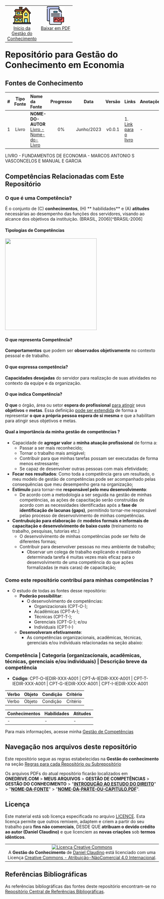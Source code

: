 <table align="right" border="0">
  <tr>
    <td align="center" valign="top">
      <a href="https://github.com/dnlclaudino/gestao-do-conhecimento#readme">
        <img src="https://github.com/dnlclaudino/imagens/blob/master/icones/icone-casa3.png?raw=true" heigh="60" width="60"><br>Início da <br>Gestão do <br>Conhecimento
      </a>
    </td>
    <td align="center" valign="top">
      <a href="https://github.com/dnlclaudino/introducao-ao-estudo-do-direito#readme">
        <img src="https://github.com/dnlclaudino/imagens/blob/master/icones-aplicativos/pdf/pdf.png?raw=true" heigh="60" width="60"><br>Baixar em PDF
      </a>
    </td>
  </tr>
</table><br><br><br><br><br><br><br>

# Repositório para Gestão do Conhecimento em Economia

## Fontes de Conhecimento
 
| # | Tipo Fonte | Nome da Fonte | Progresso | Data | Versão | Links | Anotações |
|:---:|:---:|:---|:---:|:---:|:---:|:---|:---|
| 1 | Livro |**NOME-DO-AUTOR**<br>[Livro - Nome-do-Livro]() | 0% | Junho/2023 | v0.0.1 | 1. [Link para o livro](https://1drv.ms/b/s!Au-CrfNP6c0bhq4G_VyZeSBwS02bzg?e=VVkWoA) | - |

LIVRO - FUNDAMENTOS DE ECONOMIA - MARCOS ANTONIO S VASCONCELOS E MANUAL E GARCIA

## Competências Relacionadas com Este Repositório

### O que é uma Competência?

É o conjunto  de  (C) **conhecimentos**, (H) ** habilidades**  e (A) **atitudes**  necessárias  ao  desempenho das funções dos servidores, visando ao alcance dos objetivos da instituição. (BRASIL, 2006)[^BRASIL-2006]

#### Tipologias de Competências

<img src="https://github.com/dnlclaudino/imagens/figuras-logos/figura-GESTAO-DE-COMPETENCIAS-tipologia-de-competencias-BRANDAO-2012.png" width="300" height="300">

#### O que representa Competência?

**Comportamentos** que podem ser **observados objetivamente** no contexto pessoal e de trabalho.

#### O que expressa competência?

**Capacidades desejadas** do servidor para realização de suas atividades no contexto da equipe e da organização.

#### O que indica Competência?

**O que** o órgão, área ou setor **espera do profissional** <u>para atingir</u> seus **objetivos** e **metas**. Essa definição <u>pode ser extendida</u> de forma a representar **o que a própria pessoa espera de si mesma** e que a habilitam para atingir seus objetivos e metas.

#### Qual a importância da minha gestão de competências ?

- Capacidade de **agregar valor** a **minha atuação profissional** de forma a:
  - Passar a ser mais reconhecido;
  - Tornar o trabalho mais amigável;
  - Contribuir para que minhas tarefas possam ser executadas de forma menos estressante;
  - Se capaz de desenvolver outras pessoas com mais efetividade;
- **Focar nos resultados**: Como toda a competência gera um resultado, o meu modelo de gestão de competências pode ser acompanhado pelas consequências que meu desempenho gera na organização;
- **Estímulo** para tornar-me **responsável pelo meu desenvolvimento**:
  - De acordo com a metodologia a ser seguida na gestão de minhas competências, as ações de capacitação serão construídas de acordo com as necessidades identificadas após a **fase de identificação de lacunas (gaps)**, permitindo tornar-me responsável pelao processo de desenvolvimento de minhas competências. 
- **Contrubuição para elaboração** de **modelos  formais e informais  de  capacitação  e  desenvolvimento  de  baixo custo** (treinamento no trabalho, pesquisas, tutorias etc.)
  - O desenvolvimento de minhas competências pode ser feito de diferentes formas;
  - Contribuir para desenvolver pessoas no meu ambiente de trabalho;
    - Observar um colega de trabalho explicando e realizando determinada tarefa é muitas vezes mais eficaz para o desenvolvimento de uma competência do que ações formalizadas (e mais caras) de capacitação;

### Como este repositório contribui para minhas competências ?
- O estudo de todas as fontes desse repositório:
  - **Poderão possibilitar**:
      - O desenvolvimento de competências:
        - Organizacionais (CPT-O-);
        - Acadêmicas (CPT-A-);
        - Técnicas (CPT-T-);
        - Gerenciais (CPT-G-); e/ou
        - Individuais (CPT-I-)
  - **Desenvolveram efetivamente**:
    - As competências organizacionais, acadêmicas, técnicas, gerenciais e/ou individuais relacionadas na seção abaixo:

### Competência | Categoria (organizacionais, acadêmicas, técnicas, gerenciais e/ou individuais) | Descrição breve da competência

- **Código**: CPT-O-IEDIR-XXX-A001 | CPT-A-IEDIR-XXX-A001 | CPT-T-IEDIR-XXX-A001 | CPT-G-IEDIR-XXX-A001 | CPT-I-IEDIR-XXX-A001

|**Verbo**|**Objeto**|**Condição**|**Critério**|
|:---|:---|:---|:---|
|Verbo|Objeto|Condição|Critério|

|**Conhecimentos**|**Habilidades**|**Atitudes**|
|:---|:---|:---|
|-|-|-|

Para mais informações, acesse minha [Gestão de Competências](https://github.com/dnlclaudino/gestao-de-competencias/tree/master)

## Navegação nos arquivos deste repositório

Este repositório segue as regras estabelecidas na **Gestão do conhecimento** na seção [Regras para cada Repositório ou Subrepositório](https://github.com/dnlclaudino/gestao-do-conhecimento?tab=readme-ov-file#regras-para-cada-reposit%C3%B3rio-ou-subreposit%C3%B3rio)

Os arquivos PDFs do atual repositório ficarão localizados em **ONEDRIVE.COM** > **MEUS ARQUIVOS** > **GESTÃO DE COMPETÊNCIAS** > **GESTÃO DO CONHECIMENTO** > "**<u>[INTRODUÇÃO AO ESTUDO DO DIREITO](https://1drv.ms/f/s!Au-CrfNP6c0bhqdXWk-Cr9JgI9mFFQ?e=MGgAKi)</u>**" > "<u>**NOME-DA-FONTE**</u>" > "**<u>NOME-DA-PARTE-OU-CAPITULO.PDF</u>**".

## Licença

Este material está sob licença especificada no arquivo [LICENCE](./LICENSE). Esta licença permite que outros remixem, adaptem e criem a partir do seu trabalho para **fins não comerciais**, DESDE QUE **atribuam o devido crédito ao autor (Daniel Claudino)** e que licenciem as **novas criações** sob **termos idênticos**.

<center>
<table width="350px">
<tr>
<td align="center">
<a rel="license" href="http://creativecommons.org/licenses/by-nc/4.0/"><img alt="Licença Creative Commons" style="border-width:0" src="https://i.creativecommons.org/l/by-nc/4.0/88x31.png" /></a><br /><span xmlns:dct="http://purl.org/dc/terms/" href="http://purl.org/dc/dcmitype/Text" property="dct:title" rel="dct:type">A <b>Gestão do Conhecimento</b></span> de <a xmlns:cc="http://creativecommons.org/ns#" href="https://github.com/dnlclaudino/gestao-do-conhecimento" property="cc:attributionName" rel="cc:attributionURL">Daniel Claudino</a> está licenciado com uma Licença <a rel="license" href="http://creativecommons.org/licenses/by-nc/4.0/">Creative Commons - Atribuição-NãoComercial 4.0 Internacional</a>.
</td>
</tr>
</table>
</center>  

## Referências Bibliográficas

As referências bibliográficas das fontes deste repositório encontram-se no [Repositório Central de Referências Bibliográficas](https://github.com/dnlclaudino/repositorio-central-referencias-bibliograficas/tree/master).

